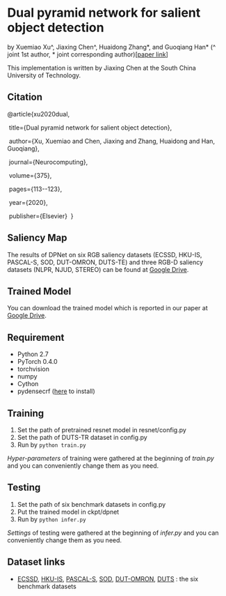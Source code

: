 # Dual pyramid network for salient object detection

by Xuemiao Xu^, Jiaxing Chen^, Huaidong Zhang\*, and Guoqiang Han\* (^ joint 1st author, * joint corresponding author)[[paper link](https://www.sciencedirect.com/science/article/pii/S0925231219313451?via%3Dihub)]

This implementation is written by Jiaxing Chen at the South China University of Technology.

## Citation

@article{xu2020dual, &nbsp;

​	title={Dual pyramid network for salient object detection},&nbsp;

​	author={Xu, Xuemiao and Chen, Jiaxing and Zhang, Huaidong and Han, Guoqiang},&nbsp;

​	journal={Neurocomputing},&nbsp;

​	volume={375},&nbsp;

​	pages={113--123},&nbsp;

​	year={2020},&nbsp;

​	publisher={Elsevier}&nbsp;
}

## Saliency Map

The results of DPNet on six RGB saliency datasets (ECSSD, HKU-IS, PASCAL-S, SOD, DUT-OMRON, DUTS-TE) and three RGB-D saliency  datasets (NLPR, NJUD, STEREO) can be found at [Google Drive]().

## Trained Model

You can download the trained model which is reported in our paper at  [Google Drive]().

## Requirement

- Python 2.7
- PyTorch 0.4.0
- torchvision
- numpy
- Cython
- pydensecrf ([here](https://github.com/Andrew-Qibin/dss_crf) to install)

## Training

1. Set the path of pretrained resnet model in resnet/config.py
2. Set the path of DUTS-TR dataset in config.py
3. Run by `python train.py`

*Hyper-parameters* of training were gathered at the beginning of *train.py* and you can conveniently change them as you need.

## Testing

1. Set the path of six benchmark datasets in config.py
2. Put the trained model in ckpt/dpnet
3. Run by `python infer.py`

*Settings* of testing were gathered at the beginning of *infer.py* and you can conveniently change them as you need.

## Dataset links

- [ECSSD](http://www.cse.cuhk.edu.hk/leojia/projects/hsaliency/dataset.html), [HKU-IS](https://sites.google.com/site/ligb86/hkuis), [PASCAL-S](http://cbi.gatech.edu/salobj/), [SOD](http://elderlab.yorku.ca/SOD/), [DUT-OMRON](http://ice.dlut.edu.cn/lu/DUT-OMRON/Homepage.htm), [DUTS](http://saliencydetection.net/duts/) : the six benchmark datasets